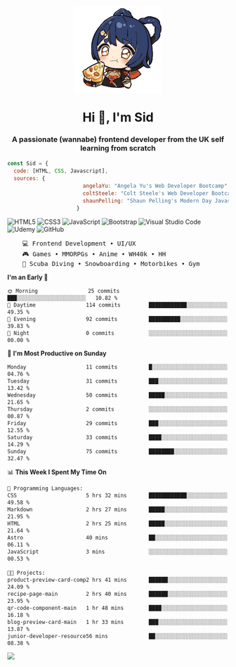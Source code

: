 <p align="center">
<img align="center" src="imgs/HuTaoPizza.gif" alt="Logo">
</p>
<h1 align="center">Hi 👋, I'm Sid</h1>
<h3 align="center">A passionate (wannabe) frontend developer from the UK self learning from scratch</h3>


```javascript
const Sid = {
  code: [HTML, CSS, Javascript],
  sources: {
                        angelaYu: "Angela Yu's Web Developer Bootcamp",
                        coltSteele: "Colt Steele's Web Developer Bootcamp",
                        shaunPelling: "Shaun Pelling's Modern Day Javascript"
                      }
```

![HTML5](https://img.shields.io/badge/html5-%23E34F26.svg?style=for-the-badge&logo=html5&logoColor=white)
![CSS3](https://img.shields.io/badge/css3-%231572B6.svg?style=for-the-badge&logo=css3&logoColor=white)
![JavaScript](https://img.shields.io/badge/javascript-%23323330.svg?style=for-the-badge&logo=javascript&logoColor=%23F7DF1E)
![Bootstrap](https://img.shields.io/badge/bootstrap-%238511FA.svg?style=for-the-badge&logo=bootstrap&logoColor=white)
![Visual Studio Code](https://img.shields.io/badge/Visual%20Studio%20Code-0078d7.svg?style=for-the-badge&logo=visual-studio-code&logoColor=white)
![Udemy](https://img.shields.io/badge/Udemy-A435F0?style=for-the-badge&logo=Udemy&logoColor=white)
![GitHub](https://img.shields.io/badge/github-%23121011.svg?style=for-the-badge&logo=github&logoColor=white)

<pre>
    💻 Frontend Development • UI/UX 
    🎮 Games • MMORPGs • Anime • WH40k • HH 
    💪 Scuba Diving • Snowboarding • Motorbikes • Gym
</pre>

<!--START_SECTION:waka-->
**I'm an Early 🐤** 

```text
🌞 Morning                25 commits          ███░░░░░░░░░░░░░░░░░░░░░░   10.82 % 
🌆 Daytime                114 commits         ████████████░░░░░░░░░░░░░   49.35 % 
🌃 Evening                92 commits          ██████████░░░░░░░░░░░░░░░   39.83 % 
🌙 Night                  0 commits           ░░░░░░░░░░░░░░░░░░░░░░░░░   00.00 % 
```
📅 **I'm Most Productive on Sunday** 

```text
Monday                   11 commits          █░░░░░░░░░░░░░░░░░░░░░░░░   04.76 % 
Tuesday                  31 commits          ███░░░░░░░░░░░░░░░░░░░░░░   13.42 % 
Wednesday                50 commits          █████░░░░░░░░░░░░░░░░░░░░   21.65 % 
Thursday                 2 commits           ░░░░░░░░░░░░░░░░░░░░░░░░░   00.87 % 
Friday                   29 commits          ███░░░░░░░░░░░░░░░░░░░░░░   12.55 % 
Saturday                 33 commits          ████░░░░░░░░░░░░░░░░░░░░░   14.29 % 
Sunday                   75 commits          ████████░░░░░░░░░░░░░░░░░   32.47 % 
```


📊 **This Week I Spent My Time On** 

```text
💬 Programming Languages: 
CSS                      5 hrs 32 mins       ████████████░░░░░░░░░░░░░   49.58 % 
Markdown                 2 hrs 27 mins       █████░░░░░░░░░░░░░░░░░░░░   21.95 % 
HTML                     2 hrs 25 mins       █████░░░░░░░░░░░░░░░░░░░░   21.64 % 
Astro                    40 mins             ██░░░░░░░░░░░░░░░░░░░░░░░   06.11 % 
JavaScript               3 mins              ░░░░░░░░░░░░░░░░░░░░░░░░░   00.53 % 

🐱‍💻 Projects: 
product-preview-card-comp2 hrs 41 mins       ██████░░░░░░░░░░░░░░░░░░░   24.09 % 
recipe-page-main         2 hrs 40 mins       ██████░░░░░░░░░░░░░░░░░░░   23.95 % 
qr-code-component-main   1 hr 48 mins        ████░░░░░░░░░░░░░░░░░░░░░   16.18 % 
blog-preview-card-main   1 hr 33 mins        ███░░░░░░░░░░░░░░░░░░░░░░   13.87 % 
junior-developer-resource56 mins             ██░░░░░░░░░░░░░░░░░░░░░░░   08.38 % 
```


<!--END_SECTION:waka-->

<a href="">![](https://komarev.com/ghpvc/?username=sedaryildirim&style=for-the-badge)</a>
